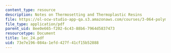 ```yaml
---
content_type: resource
description: Notes on Thermosetting and Thermoplastic Resins
file: https://ol-ocw-studio-app-qa.s3.amazonaws.com/courses/3-064-polymer-engineering-fall-2003/73e7e196084a1efd427f41cf15b52888_lec_24.pdf
file_type: application/pdf
parent_uid: 8ee0e665-f202-6c43-88b6-7964d5837473
resourcetype: Document
title: lec_24.pdf
uid: 73e7e196-084a-1efd-427f-41cf15b52888
---
```

